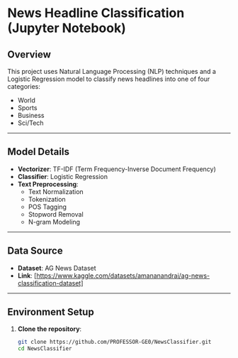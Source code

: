 # News Headline Classification (Jupyter Notebook)

## Overview
This project uses Natural Language Processing (NLP) techniques and a Logistic Regression model to classify news headlines into one of four categories:
- World
- Sports
- Business
- Sci/Tech

---

## Model Details
- **Vectorizer**: TF-IDF (Term Frequency-Inverse Document Frequency)
- **Classifier**: Logistic Regression
- **Text Preprocessing**:
  - Text Normalization
  - Tokenization
  - POS Tagging
  - Stopword Removal
  - N-gram Modeling

---

## Data Source
- **Dataset**: AG News Dataset
- **Link**: [https://www.kaggle.com/datasets/amananandrai/ag-news-classification-dataset]
---

## Environment Setup

1. **Clone the repository**:
   ```bash
   git clone https://github.com/PROFESSOR-GE0/NewsClassifier.git
   cd NewsClassifier
